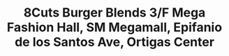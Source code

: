---
addr: ' 3/F Mega Fashion Hall, SM Megamall, Epifanio de los Santos Ave, Ortigas Center'
city: Mandaluyong
country: Philippines
description: 3/F Mega Fashion Hall, SM Megamall, Epifanio de los Santos Ave, Ortigas
  Center (at Julia Vargas Ave) Mandaluyong City Lungsod ng Mandaluyong
id: 52eb860b498e3f2bc8e2f3cc
lat: 14.58368512305983
lng: 121.05562852052921
title: 8Cuts Burger Blends 3/F Mega Fashion Hall, SM Megamall, Epifanio de los Santos
  Ave, Ortigas Center
venue: 8Cuts Burger Blends
---